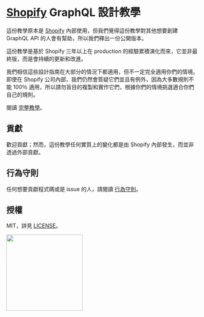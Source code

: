 # [Shopify](https://www.shopify.com) GraphQL 設計教學

這份教學原本是 [Shopify](https://www.shopify.ca/) 內部使用，但我們覺得這份教學對其他想要創建 GraphQL API 的人會有幫助，所以我們釋出一份公開版本。

這份教學是基於 Shopify 三年以上在 production 的經驗累積演化而來，它並非最終版，而是會持續的更新和改進。

我們相信這些設計指南在大部分的情況下都適用，但不一定完全適用你們的情境。即使在 Shopify 公司內部，我們仍然會質疑它們並且有例外，因為大多數規則不能 100％ 適用，所以請勿盲目的複製和實作它們，根據你們的情境挑選適合你們自己的規則。

閱讀 [完整教學](TUTORIAL.md)。

## 貢獻

歡迎貢獻；然而，這份教學任何實質上的變化都是由 Shopify 內部發生，而並非透過外部貢獻。

## 行為守則

任何想要貢獻程式碼或是 issue 的人，請閱讀 [行為守則](CODE_OF_CONDUCT.md)。

## 授權

MIT，詳見 [LICENSE](LICENSE.txt)。

<img src="https://cdn.shopify.com/shopify-marketing_assets/builds/19.0.0/shopify-full-color-black.svg" width="200" />
